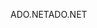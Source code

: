 <span data-ttu-id="e6aac-101">ADO.NET</span><span class="sxs-lookup"><span data-stu-id="e6aac-101">ADO.NET</span></span>